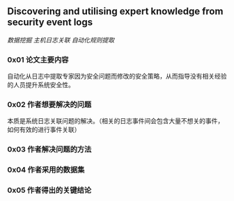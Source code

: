 ## Discovering and utilising expert knowledge from security event logs
*数据挖掘* *主机日志关联* *自动化规则提取*

### 0x01 论文主要内容  
自动化从日志中提取专家因为安全问题而修改的安全策略，从而指导没有相关经验的人员提升系统安全性。

### 0x02 作者想要解决的问题   
本质是系统日志关联问题的解决。（相关的日志事件间会包含大量不想关的事件，如何有效的进行事件关联）


### 0x03 作者解决问题的方法   



### 0x04 作者采用的数据集   



### 0x05 作者得出的关键结论